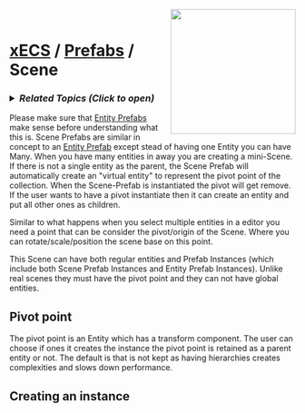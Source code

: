<img src="https://i.imgur.com/TyjrCTS.jpg" align="right" width="220px" /><br>
# [xECS](xecs.md) / [Prefabs](xecs_prefab.md) / Scene

<h3><details><summary><i><b>Related Topics </b>(Click to open)</i></summary>

* [Component Serialization](xecs_component_serialization.md)
* [Component Properties](xecs_component_properties.md)
* [Component Typedef](xecs_component_typedef.md)
* [Scene entity references](ecs_scene_entity_references.md)
* [Scene Ranges](xecs_scene_ranges.md)
* [Scene file format, details about entities](xecs_scene_serialization_entity.md)
</details></h3>

Please make sure that [Entity Prefabs](xecs_prefab_entity.md) make sense before understanding what this is. Scene Prefabs are similar in concept to an [Entity Prefab](xecs_prefab_entity.md) except stead of having one Entity you can have Many. When you have many entities in away you are creating a mini-Scene. If there is not a single entity as the parent, the Scene Prefab will automatically create an "virtual entity" to represent the pivot point of the collection. When the Scene-Prefab is instantiated the pivot will get remove. If the user wants to have a pivot instantiate then it can create an entity and put all other ones as children.

Similar to what happens when you select multiple entities in a editor you need a point that can be consider the pivot/origin of the Scene. Where you can rotate/scale/position the scene base on this point.

This Scene can have both regular entities and Prefab Instances (which include both Scene Prefab Instances and Entity Prefab Instances). Unlike real scenes they must have the pivot point and they can not have global entities. 

## Pivot point

The pivot point is an Entity which has a transform component. The user can choose if ones it creates the instance the pivot point is retained as a parent entity or not. The default is that is not kept as having hierarchies creates complexities and slows down performance. 

## Creating an instance




